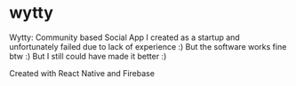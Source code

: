 # wytty
Wytty: Community based Social App I created as a startup and unfortunately failed due to lack of experience :) But the software works fine btw :) But I still could have made it better :)


Created with React Native and Firebase
